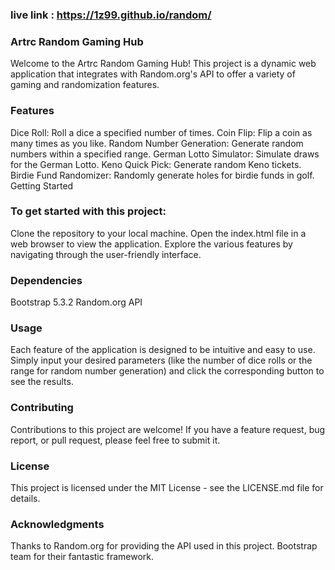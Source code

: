 ### live link : https://1z99.github.io/random/

### Artrc Random Gaming Hub
Welcome to the Artrc Random Gaming Hub! This project is a dynamic web application that integrates with Random.org's API to offer a variety of gaming and randomization features.

### Features
Dice Roll: Roll a dice a specified number of times.
Coin Flip: Flip a coin as many times as you like.
Random Number Generation: Generate random numbers within a specified range.
German Lotto Simulator: Simulate draws for the German Lotto.
Keno Quick Pick: Generate random Keno tickets.
Birdie Fund Randomizer: Randomly generate holes for birdie funds in golf.
Getting Started

### To get started with this project:

Clone the repository to your local machine.
Open the index.html file in a web browser to view the application.
Explore the various features by navigating through the user-friendly interface.

### Dependencies
Bootstrap 5.3.2
Random.org API

### Usage
Each feature of the application is designed to be intuitive and easy to use. Simply input your desired parameters (like the number of dice rolls or the range for random number generation) and click the corresponding button to see the results.

### Contributing
Contributions to this project are welcome! If you have a feature request, bug report, or pull request, please feel free to submit it.

### License
This project is licensed under the MIT License - see the LICENSE.md file for details.

### Acknowledgments
Thanks to Random.org for providing the API used in this project.
Bootstrap team for their fantastic framework.
